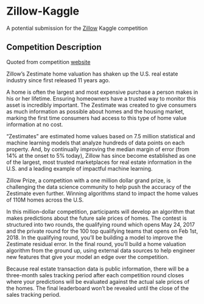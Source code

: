 # Zillow-Kaggle
A potential submission for the [Zillow](https://www.kaggle.com/c/zillow-prize-1) Kaggle competition

## Competition Description
Quoted from competition [website](https://www.kaggle.com/c/zillow-prize-1)

Zillow’s Zestimate home valuation has shaken up the U.S. real estate industry since first released 11 years ago.

A home is often the largest and most expensive purchase a person makes in his or her lifetime. Ensuring homeowners have a trusted way to monitor this asset is incredibly important. The Zestimate was created to give consumers as much information as possible about homes and the housing market, marking the first time consumers had access to this type of home value information at no cost.

“Zestimates” are estimated home values based on 7.5 million statistical and machine learning models that analyze hundreds of data points on each property. And, by continually improving the median margin of error (from 14% at the onset to 5% today), Zillow has since become established as one of the largest, most trusted marketplaces for real estate information in the U.S. and a leading example of impactful machine learning.

Zillow Prize, a competition with a one million dollar grand prize, is challenging the data science community to help push the accuracy of the Zestimate even further. Winning algorithms stand to impact the home values of 110M homes across the U.S.

In this million-dollar competition, participants will develop an algorithm that makes predictions about the future sale prices of homes. The contest is structured into two rounds, the qualifying round which opens May 24, 2017 and the private round for the 100 top qualifying teams that opens on Feb 1st, 2018. In the qualifying round, you’ll be building a model to improve the Zestimate residual error. In the final round, you’ll build a home valuation algorithm from the ground up, using external data sources to help engineer new features that give your model an edge over the competition.

Because real estate transaction data is public information, there will be a three-month sales tracking period after each competition round closes where your predictions will be evaluated against the actual sale prices of the homes. The final leaderboard won’t be revealed until the close of the sales tracking period.
